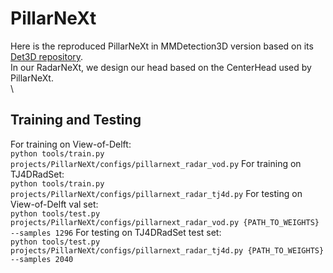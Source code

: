 # PillarNeXt
Here is the reproduced PillarNeXt in MMDetection3D version based on its [Det3D repository](https://github.com/qcraftai/pillarnext).\
In our RadarNeXt, we design our head based on the CenterHead used by PillarNeXt.\
\
## Training and Testing
For training on View-of-Delft:\
`python tools/train.py projects/PillarNeXt/configs/pillarnext_radar_vod.py`
For training on TJ4DRadSet:\
`python tools/train.py projects/PillarNeXt/configs/pillarnext_radar_tj4d.py`
For testing on View-of-Delft val set:\
`python tools/test.py projects/PillarNeXt/configs/pillarnext_radar_vod.py {PATH_TO_WEIGHTS} --samples 1296`
For testing on TJ4DRadSet test set:\
`python tools/test.py projects/PillarNeXt/configs/pillarnext_radar_tj4d.py {PATH_TO_WEIGHTS} --samples 2040`
